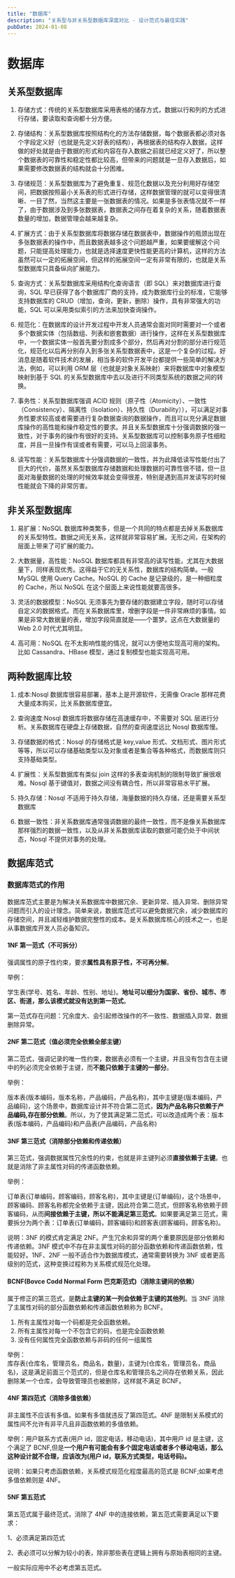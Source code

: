 ```yaml
---
title: "数据库"
description: "关系型与非关系型数据库深度对比 - 设计范式与最佳实践"
pubDate: 2024-01-08
---
```


# 数据库

## 关系型数据库

1. 存储方式：传统的关系型数据库采用表格的储存方式，数据以行和列的方式进行存储，要读取和查询都十分方便。

2. 存储结构：关系型数据库按照结构化的方法存储数据，每个数据表都必须对各个字段定义好（也就是先定义好表的结构），再根据表的结构存入数据，这样做的好处就是由于数据的形式和内容在存入数据之前就已经定义好了，所以整个数据表的可靠性和稳定性都比较高，但带来的问题就是一旦存入数据后，如果需要修改数据表的结构就会十分困难。

3. 存储规范：关系型数据库为了避免重复、规范化数据以及充分利用好存储空间，把数据按照最小关系表的形式进行存储，这样数据管理的就可以变得很清晰、一目了然，当然这主要是一张数据表的情况。如果是多张表情况就不一样了，由于数据涉及到多张数据表，数据表之间存在着复杂的关系，随着数据表数量的增加，数据管理会越来越复杂。

4. 扩展方式：由于关系型数据库将数据存储在数据表中，数据操作的瓶颈出现在多张数据表的操作中，而且数据表越多这个问题越严重，如果要缓解这个问题，只能提高处理能力，也就是选择速度更快性能更高的计算机，这样的方法虽然可以一定的拓展空间，但这样的拓展空间一定有非常有限的，也就是关系型数据库只具备纵向扩展能力。

5. 查询方式：关系型数据库采用结构化查询语言（即 SQL）来对数据库进行查询，SQL 早已获得了各个数据库厂商的支持，成为数据库行业的标准，它能够支持数据库的 CRUD（增加，查询，更新，删除）操作，具有非常强大的功能，SQL 可以采用类似索引的方法来加快查询操作。

6. 规范化：在数据库的设计开发过程中开发人员通常会面对同时需要对一个或者多个数据实体（包括数组、列表和嵌套数据）进行操作，这样在关系型数据库中，一个数据实体一般首先要分割成多个部分，然后再对分割的部分进行规范化，规范化以后再分别存入到多张关系型数据表中，这是一个复杂的过程。好消息是随着软件技术的发展，相当多的软件开发平台都提供一些简单的解决方法，例如，可以利用 ORM 层（也就是对象关系映射）来将数据库中对象模型映射到基于 SQL 的关系型数据库中去以及进行不同类型系统的数据之间的转换。

7. 事务性：关系型数据库强调 ACID 规则（原子性（Atomicity）、一致性（Consistency）、隔离性（Isolation）、持久性（Durability）），可以满足对事务性要求较高或者需要进行复杂数据查询的数据操作，而且可以充分满足数据库操作的高性能和操作稳定性的要求。并且关系型数据库十分强调数据的强一致性，对于事务的操作有很好的支持。关系型数据库可以控制事务原子性细粒度，并且一旦操作有误或者有需要，可以马上回滚事务。

8. 读写性能：关系型数据库十分强调数据的一致性，并为此降低读写性能付出了巨大的代价，虽然关系型数据库存储数据和处理数据的可靠性很不错，但一旦面对海量数据的处理的时候效率就会变得很差，特别是遇到高并发读写的时候性能就会下降的非常厉害。

## 非关系型数据库

1. 易扩展：NoSQL 数据库种类繁多，但是一个共同的特点都是去掉关系数据库的关系型特性。数据之间无关系，这样就非常容易扩展。无形之间，在架构的层面上带来了可扩展的能力。

2. 大数据量，高性能：NoSQL 数据库都具有非常高的读写性能，尤其在大数据量下，同样表现优秀。这得益于它的无关系性，数据库的结构简单。一般 MySQL 使用 Query Cache。NoSQL 的 Cache 是记录级的，是一种细粒度的 Cache，所以 NoSQL 在这个层面上来说性能就要高很多。

3. 灵活的数据模型：NoSQL 无须事先为要存储的数据建立字段，随时可以存储自定义的数据格式。而在关系数据库里，增删字段是一件非常麻烦的事情。如果是非常大数据量的表，增加字段简直就是——个噩梦。这点在大数据量的 Web 2.0 时代尤其明显。

4. 高可用：NoSQL 在不太影响性能的情况，就可以方便地实现高可用的架构。比如 Cassandra、HBase 模型，通过复制模型也能实现高可用。

## 两种数据库比较

1. 成本:Nosql 数据库很容易部署，基本上是开源软件，无需像 Oracle 那样花费大量成本购买，比关系数据库便宜。

2. 查询速度:Nosql 数据库将数据存储在高速缓存中，不需要对 SQL 层进行分析。关系数据库在硬盘上存储数据，自然的查询速度远比 Nosql 数据库慢。

3. 存储数据的格式：Nosql 的存储格式是 key,value 形式、文档形式、图片形式等等，所以可以存储基础类型以及对象或者是集合等各种格式，而数据库则只支持基础类型。

4. 扩展性：关系型数据库有类似 join 这样的多表查询机制的限制导致扩展很艰难。Nosql 基于键值对，数据之间没有耦合性，所以非常容易水平扩展。

5. 持久存储：Nosql 不适用于持久存储，海量数据的持久存储，还是需要关系型数据库

6. 数据一致性：非关系数据库通常强调数据的最终一致性，而不是像关系数据库那样强烈的数据一致性，以及从非关系数据库读取的数据可能仍处于中间状态，Nosql 不提供对事务的处理。

## 数据库范式

### 数据库范式的作用

数据库范式主要是为解决关系数据库中数据冗余、更新异常、插入异常、删除异常问题而引入的设计理念。简单来说，数据库范式可以避免数据冗余，减少数据库的存储空间，并且减轻维护数据完整性的成本。是关系数据库核心的技术之一，也是从事数据库开发人员必备知识。

#### 1NF 第一范式（不可拆分）

强调属性的原子性约束，要求**属性具有原子性，不可再分解**。

举例：

学生表(学号、姓名、年龄、性别、地址)。**地址可以细分为国家、省份、城市、市区、街道，那么该模式就没有达到第一范式**。

第一范式存在问题：冗余度大、会引起修改操作的不一致性、数据插入异常、数据删除异常。

#### 2NF 第二范式（值必须完全依赖全部主键）

第二范式，强调记录的唯一性约束，数据表必须有一个主键，并且没有包含在主键中的列必须完全依赖于主键，而**不能只依赖于主键的一部分**。

举例：

版本表(版本编码，版本名称，产品编码，产品名称)，其中主键是(版本编码，产品编码)，这个场景中，数据库设计并不符合第二范式，**因为产品名称只依赖于产品编码,存在部分依赖**。所以，为了使其满足第二范式，可以改造成两个表：版本表(版本编码，产品编码)和产品表(产品编码，产品名称)

#### 3NF 第三范式（消除部分依赖和传递依赖）

第三范式，强调数据属性冗余性的约束，也就是非主键列必须**直接依赖于主键**。也就是消除了非主属性对码的传递函数依赖。

举例：

订单表(订单编码，顾客编码，顾客名称)，其中主键是(订单编码)，这个场景中，顾客编码、顾客名称都完全依赖于主键，因此符合第二范式，但顾客名称依赖于顾客编码，从而**间接依赖于主键，所以不能满足第三范式**。如果要满足第三范式，需要拆分为两个表：订单表(订单编码，顾客编码)和顾客表(顾客编码，顾客名称)。

说明：3NF 的模式肯定满足 2NF。产生冗余和异常的两个重要原因是部分依赖和传递依赖。3NF 模式中不存在非主属性对码的部分函数依赖和传递函数依赖，性能较好。1NF、2NF 一般不适合作为数据库模式，通常需要转换为 3NF 或者更高级别的范式，这种变换过程称为关系模式规范化处理。

#### BCNF(Bovce Codd Normal Form 巴克斯范式)（消除主键间的依赖）

属于修正的第三范式，是**防止主键的某一列会依赖于主键的其他列**。当 3NF 消除了主属性对码的部分函数依赖和传递函数依赖称为 BCNF。

1. 所有主属性对每一个码都是完全函数依赖。
2. 所有主属性对每一个不包含它的码，也是完全函数依赖
3. 没有任何属性完全函数依赖与非码的任何一组属性

举例：  
库存表(仓库名，管理员名，商品名，数量)，主键为(仓库名，管理员名，商品名)，这是满足前面三个范式的，但是仓库名和管理员名之间存在依赖关系，因此删除某一个仓库，会导致管理员也被删除，这样就不满足 BCNF。

#### 4NF 第四范式（消除多值依赖）

非主属性不应该有多值。如果有多值就违反了第四范式。4NF 是限制关系模式的属性间不允许有非平凡且非函数依赖的多值依赖。

举例：用户联系方式表(用户 id，固定电话，移动电话)，其中用户 id 是主键，这个满足了 BCNF,但是**一个用户有可能会有多个固定电话或者多个移动电话，那么这种设计就不合理，应该改为(用户 id，联系方式类型，电话号码)。**

说明：如果只考虑函数依赖，关系模式规范化程度最高的范式是 BCNF;如果考虑多值依赖则是 4NF。

#### 5NF 第五范式

第五范式属于最终范式，消除了 4NF 中的连接依赖，第五范式需要满足以下要求：

1、必须满足第四范式

2、表必须可以分解为较小的表，除非那些表在逻辑上拥有与原始表相同的主键。

一般实际应用中不必考虑第五范式。
